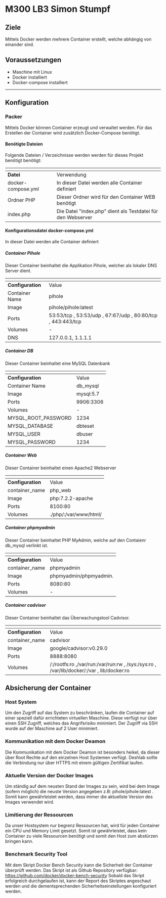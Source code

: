 # M300 LB3 Simon Stumpf



## Ziele

Mittels Docker werden mehrere Container erstellt, welche abhängig von einander sind.


## Voraussetzungen

* Maschine mit Linux
* Docker installiert
* Docker-compose installiert

-------------------
  
## Konfiguration
### Packer
Mittels Docker können Container erzeugt und verwaltet werden. Für das Erstellen der Container wird zusätzlich Docker-Compose benötigt. 
#### Benötigte Dateien

Folgende Dateien / Verzeichnisse werden werden für dieses Projekt benötigt benötigt:

| <tab>              | <tab>                                                       |
| ------------------ | ----------------------------------------------------------- |
| **Datei**          | Verwendung                                                  |
| docker-compose.yml | In dieser Datei werden alle Container definiert             |
| Ordner PHP         | Dieser Ordner wird für den Container WEB benötigt           |
| index.php          | Die Datei "index.php" dient als Testdatei für den Webserver |

#### Konfigurationsdatei docker-compose.yml
In dieser Datei werden alle Container definiert
##### Container Pihole
Dieser Container beinhaltet die Applikation Pihole, welcher als lokaler DNS Server dient. 

| <tab>             | <tab>                                                       |
| ----------------- | ----------------------------------------------------------- |
| **Configuration** | Value                                                       |
| Container Name    | pihole                                                      |
| Image             | pihole/pihole:latest                                        |
| Ports             | 53:53/tcp , 53:53/udp , 67:67/udp , 80:80/tcp , 443:443/tcp |
| Volumes           | -                                                           |
| DNS               | 127.0.0.1, 1.1.1.1                                          |

##### Container DB
Dieser Container beinhaltet eine MySQL Datenbank

| <tab>               | <tab>     |
| ------------------- | --------- |
| **Configuration**   | Value     |
| Container Name      | db_mysql  |
| Image               | mysql:5.7 |
| Ports               | 9906:3306 |
| Volumes             | -         |
| MYSQL_ROOT_PASSWORD | 1234      |
| MYSQL_DATABASE      | dbteset   |
| MYSQL_USER          | dbuser    |
| MYSQL_PASSWORD      | 1234      |

##### Container Web
Dieser Container beinhaltet einen Apache2 Webserver

| <tab>             | <tab>                 |
| ----------------- | --------------------- |
| **Configuration** | Value                 |
| container_name    | php_web               |
| Image             | php:7.2.2-apache      |
| Ports             | 8100:80               |
| Volumes           | ./php/:/var/www/html/ |

##### Container phpmyadmin
Dieser Container beinhaltet PHP MyAdmin, welche auf den Contaienr db_mysql verlinkt ist. 

| <tab>             | <tab>                  |
| ----------------- | ---------------------- |
| **Configuration** | Value                  |
| container_name    | phpmyadmin             |
| Image             | phpmyadmin/phpmyadmin. |
| Ports             | 8080:80                |
| Volumes           | -                      |

##### Container cadvisor
Dieser Container beinhaltet das Überwachungstool Cadvisor. 

| <tab>             | <tab>                                                                                      |
| ----------------- | ------------------------------------------------------------------------------------------ |
| **Configuration** | Value                                                                                      |
| container_name    | cadvisor                                                                                   |
| Image             | google/cadvisor:v0.29.0                                                                    |
| Ports             | 8888:8080                                                                                  |
| Volumes           | /:/rootfs:ro ,/var/run:/var/run:rw ,  /sys:/sys:ro , /var/lib/docker/:/var , lib/docker:ro |

## Absicherung der Container
### Host System
Um den Zugriff auf das System zu beschränken, laufen die Container auf einer speziell dafür errichteten virtuellen Maschine. Diese verfügt nur über einen SSH Zugriff, welches das Angrifsrisiko minimiert. 
Der Zugriff via SSH wurde auf der Maschine auf 2 User minimiert.

### Kommunikation mit dem Docker Deamon
Die Kommunikation mit dem Docker Deamon ist besonders heikel, da dieser über Root Rechte auf den einzelnen Host Systemen verfügt. Deshlab sollte die Verbindung nur über HTTPS mit einem gültigen Zertifikat laufen. 

### Aktuelle Version der Docker Images
Um ständig auf dem neusten Stand der Images zu sein, wird bei dem Image (sofern möglich) die neuste Version angegeben z.B: pihole/pihole:latest  . 
Somit kann gewährleistet werden, dass immer die aktuellste Version des Images verwendet wird. 

### Limitierung der Ressourcen
Da unser Hostsystem nur begrenz Ressourcen hat, wird für jeden Container ein CPU und Memory Limit gesetzt. Somit ist gewährleistet, dass kein Container zu viele Ressourcen benötigt und somit den Host zum abstürzen bringen kann. 

### Benchmark Security Tool
Mit dem Skript Docker Bench Security kann die Sicherheit der Container überprüft werden. 
Das Skript ist als Github Repository verfügbar: https://github.com/docker/docker-bench-security
Sobald das Skript erfolgreich durchgelaufen ist, kann der Report des Skriptes angeschaut werden und die dementsprechenden Sicherheitseinstellungen konfiguriert werden.

